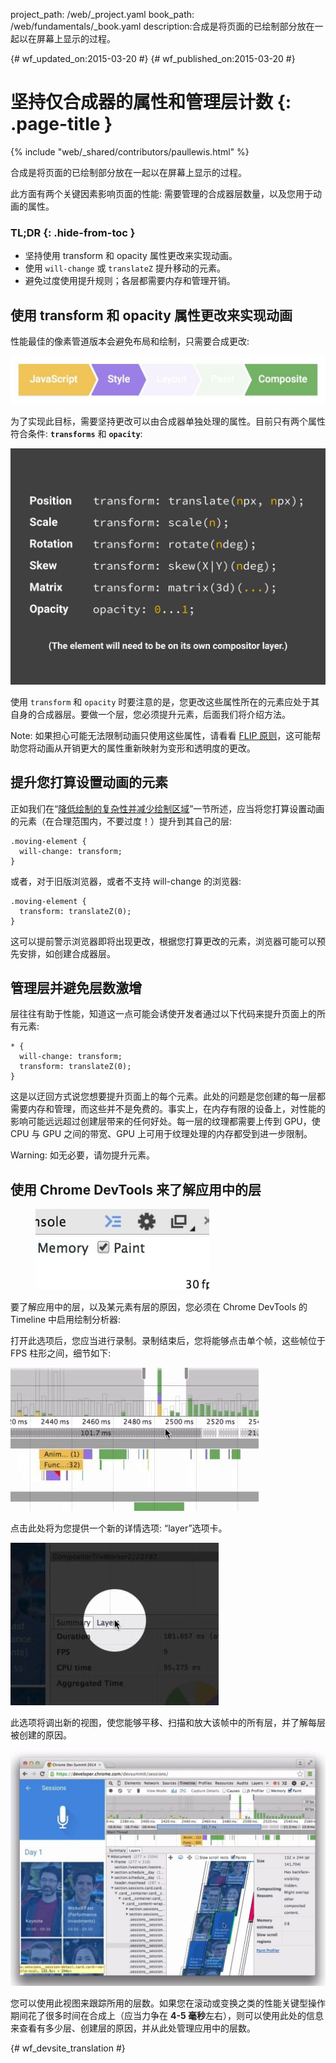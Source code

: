 project_path: /web/_project.yaml
book_path: /web/fundamentals/_book.yaml
description:合成是将页面的已绘制部分放在一起以在屏幕上显示的过程。

{# wf_updated_on:2015-03-20 #}
{# wf_published_on:2015-03-20 #}

# 坚持仅合成器的属性和管理层计数 {: .page-title }

{% include "web/_shared/contributors/paullewis.html" %}

合成是将页面的已绘制部分放在一起以在屏幕上显示的过程。


此方面有两个关键因素影响页面的性能: 需要管理的合成器层数量，以及您用于动画的属性。

### TL;DR {: .hide-from-toc }

* 坚持使用 transform 和 opacity 属性更改来实现动画。
* 使用 `will-change` 或 `translateZ` 提升移动的元素。
* 避免过度使用提升规则；各层都需要内存和管理开销。

## 使用 transform 和 opacity 属性更改来实现动画

性能最佳的像素管道版本会避免布局和绘制，只需要合成更改:

<img src="images/stick-to-compositor-only-properties-and-manage-layer-count/frame-no-layout-paint.jpg"  alt="无布局或绘制的像素管道。">

为了实现此目标，需要坚持更改可以由合成器单独处理的属性。目前只有两个属性符合条件: **`transforms`** 和 **`opacity`**:

<img src="images/stick-to-compositor-only-properties-and-manage-layer-count/safe-properties.jpg"  alt="在不触发布局或绘制的情况下可以设置动画的属性。">

使用 `transform` 和 `opacity` 时要注意的是，您更改这些属性所在的元素应处于其自身的合成器层。要做一个层，您必须提升元素，后面我们将介绍方法。

Note: 如果担心可能无法限制动画只使用这些属性，请看看 [FLIP 原则](https://aerotwist.com/blog/flip-your-animations)，这可能帮助您将动画从开销更大的属性重新映射为变形和透明度的更改。

## 提升您打算设置动画的元素

正如我们在“[降低绘制的复杂性并减少绘制区域](simplify-paint-complexity-and-reduce-paint-areas)”一节所述，应当将您打算设置动画的元素（在合理范围内，不要过度！）提升到其自己的层:


    .moving-element {
      will-change: transform;
    }


或者，对于旧版浏览器，或者不支持 will-change 的浏览器:


    .moving-element {
      transform: translateZ(0);
    }


这可以提前警示浏览器即将出现更改，根据您打算更改的元素，浏览器可能可以预先安排，如创建合成器层。

## 管理层并避免层数激增

层往往有助于性能，知道这一点可能会诱使开发者通过以下代码来提升页面上的所有元素:


    * {
      will-change: transform;
      transform: translateZ(0);
    }


这是以迂回方式说您想要提升页面上的每个元素。此处的问题是您创建的每一层都需要内存和管理，而这些并不是免费的。事实上，在内存有限的设备上，对性能的影响可能远远超过创建层带来的任何好处。每一层的纹理都需要上传到 GPU，使 CPU 与 GPU 之间的带宽、GPU 上可用于纹理处理的内存都受到进一步限制。

Warning: 如无必要，请勿提升元素。

## 使用 Chrome DevTools 来了解应用中的层

<div class="attempt-right">
  <figure>
    <img src="images/stick-to-compositor-only-properties-and-manage-layer-count/paint-profiler.jpg" alt="用于启用 Chrome DevTools 绘制分析器的切换开关。">
  </figure>
</div>

要了解应用中的层，以及某元素有层的原因，您必须在 Chrome DevTools 的 Timeline 中启用绘制分析器:

<div style="clear:both;"></div>

打开此选项后，您应当进行录制。录制结束后，您将能够点击单个帧，这些帧位于 FPS 柱形之间，细节如下:

<img src="images/stick-to-compositor-only-properties-and-manage-layer-count/frame-of-interest.jpg"  alt="开发者有兴趣分析的帧。">

点击此处将为您提供一个新的详情选项: “layer”选项卡。

<img src="images/stick-to-compositor-only-properties-and-manage-layer-count/layer-tab.jpg"  alt="Chrome DevTools 中的 Layer 选项卡按钮。">

此选项将调出新的视图，使您能够平移、扫描和放大该帧中的所有层，并了解每层被创建的原因。

<img src="images/stick-to-compositor-only-properties-and-manage-layer-count/layer-view.jpg"  alt="Chrome DevTools 中的 Layer 视图。">

您可以使用此视图来跟踪所用的层数。如果您在滚动或变换之类的性能关键型操作期间花了很多时间在合成上（应当力争在 **4-5 毫秒**左右），则可以使用此处的信息来查看有多少层、创建层的原因，并从此处管理应用中的层数。


{# wf_devsite_translation #}
